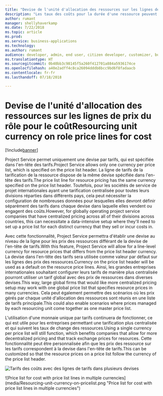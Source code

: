```yaml
---
title: "Devise de l'unité d'allocation des ressources sur les lignes de prix du rôle pour le coût"
description: "Les taux des coûts pour la durée d'une ressource peuvent désormais être exprimés dans la devise de l'unité d'allocation des ressources"
author: rumant
manager: shellyhaverkamp
ms.date: 7/22/2018
ms.topic: article
ms.prod: 
ms.service: business-applications
ms.technology: 
ms.author: rumant
audience: developer, admin, end user, citizen developer, customizer, business analyst, IT pro
ms.translationtype: HT
ms.sourcegitcommit: 0b40bb3c98145f5a260f412701a884a5936174ce
ms.openlocfilehash: a40e2adff4c8ca26094dddb8bcc9bd6f8fadaacb
ms.contentlocale: fr-fr
ms.lasthandoff: 07/18/2018

---
```

#  <a name="resourcing-unit-currency-on-role-price-lines-for-cost"></a><span data-ttu-id="4dcba-103">Devise de l'unité d'allocation des ressources sur les lignes de prix du rôle pour le coût</span><span class="sxs-lookup"><span data-stu-id="4dcba-103">Resourcing unit currency on role price lines for cost</span></span> 


[!include[banner](../../../../includes/banner.md)]

<span data-ttu-id="4dcba-104">Project Service permet uniquement une devise par tarifs, qui est spécifiée dans l'en-tête des tarifs.</span><span class="sxs-lookup"><span data-stu-id="4dcba-104">Project Service allows only one currency per price list, which is specified on the price list header.</span></span> <span data-ttu-id="4dcba-105">La ligne de tarifs de la tarification de la ressource dispose de la même devise spécifiée dans l'en-tête des tarifs.</span><span class="sxs-lookup"><span data-stu-id="4dcba-105">The price list line for resource pricing has the same currency specified on the price list header.</span></span> <span data-ttu-id="4dcba-106">Toutefois, pour les sociétés de service de projet internationales ayant une tarification centralisée pour toutes leurs divisions réparties dans différents pays, cela peut nécessiter la configuration de nombreuses données pour lesquelles elles devront définir séparément des tarifs dans chaque devise dans laquelle elles vendent ou engagent des coûts.</span><span class="sxs-lookup"><span data-stu-id="4dcba-106">However, for globally operating project service companies that have centralized pricing across all of their divisions across countries, this can necessitate a data-intensive setup where they'll need to set up a price list for each distinct currency that they sell or incur costs in.</span></span> 

<span data-ttu-id="4dcba-107">Avec cette fonctionnalité, Project Service permettra d'établir une devise au niveau de la ligne pour les prix des ressources différant de la devise de l'en-tête de tarifs.</span><span class="sxs-lookup"><span data-stu-id="4dcba-107">With this feature, Project Service will allow for a line-level currency for resource prices that differs from the price list header currency.</span></span> <span data-ttu-id="4dcba-108">La devise dans l'en-tête des tarifs sera utilisée comme valeur par défaut sur les lignes des prix des ressources.</span><span class="sxs-lookup"><span data-stu-id="4dcba-108">Currency on the price list header will be used as a default on the resource price lines.</span></span> <span data-ttu-id="4dcba-109">Ainsi, les grandes entreprises internationales souhaitant configurer leurs tarifs de manière plus centralisée pourront utiliser un tarif global avec des prix de ressources dans diverses devises.</span><span class="sxs-lookup"><span data-stu-id="4dcba-109">This way, large global firms that would like more centralized pricing setup may work with one global price list that specifies resource prices in many currencies.</span></span> <span data-ttu-id="4dcba-110">Cela peut également permettre des scénarios où les prix gérés par chaque unité d'allocation des ressources sont réunis en une liste de tarifs principale.</span><span class="sxs-lookup"><span data-stu-id="4dcba-110">This could also enable scenarios where prices managed by each resourcing unit come together as one master price list.</span></span>

<span data-ttu-id="4dcba-111">L'utilisation d'une monnaie unique par tarifs continuera de fonctionner, ce qui est utile pour les entreprises permettant une tarification plus centralisée et qui suivent les taux de change des ressources.</span><span class="sxs-lookup"><span data-stu-id="4dcba-111">Using a single currency per price list will still function, which benefits companies that allow for more decentralized pricing and that track exchange prices for resources.</span></span> <span data-ttu-id="4dcba-112">Cette fonctionnalité peut être personnalisée afin que les prix des ressource sur les tarifs correspondent à la devise dans l'en-tête de tarifs.</span><span class="sxs-lookup"><span data-stu-id="4dcba-112">This can be customized so that the resource prices on a price list follow the currency of the price list header.</span></span>

<span data-ttu-id="4dcba-113">![Tarifs des coûts avec des lignes de tarifs dans plusieurs devises](media/Resourcing-unit-currency-on-pricelist.png "Tarifs des coûts avec des lignes de tarifs dans plusieurs devises")
<!-- Picture 2 --></span><span class="sxs-lookup"><span data-stu-id="4dcba-113">![Price list for cost with price list lines in multiple currencies](media/Resourcing-unit-currency-on-pricelist.png "Price list for cost with price list lines in multiple currencies")
<!-- Picture 2 --></span></span>

